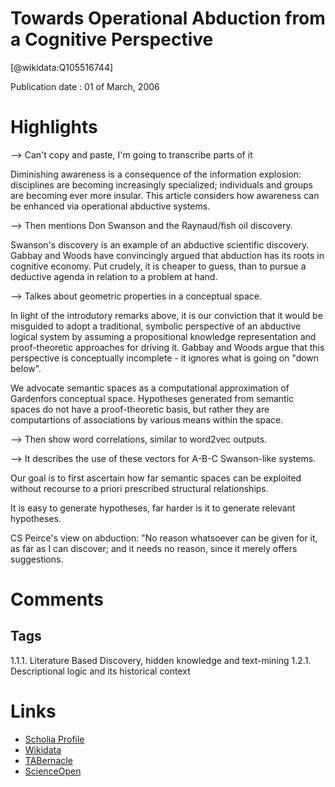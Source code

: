 
Towards Operational Abduction from a Cognitive Perspective
==========================================================
  
  [@wikidata:Q105516744]  
  
Publication date : 01 of March, 2006  

# Highlights

--> Can't copy and paste, I'm going to transcribe parts of it


Diminishing awareness is a consequence of the information explosion: disciplines are becoming increasingly specialized; individuals and groups are becoming ever more insular. This article considers how awareness can be enhanced via operational abductive systems. 

--> Then mentions Don Swanson and the Raynaud/fish oil discovery. 

Swanson's discovery is an example of an abductive scientific discovery. Gabbay and Woods have convincingly argued that abduction has its roots in cognitive economy. Put crudely, it is cheaper to guess, than to pursue a deductive agenda in relation to a problem at hand.

--> Talkes about geometric properties in a conceptual space.

In light of the introdutory remarks above, it is our conviction that it would be misguided to adopt a traditional, symbolic perspective of an abductive logical system by assuming a propositional knowledge representation and proof-theoretic approaches for driving it. Gabbay and Woods argue that this perspective is conceptually incomplete - it ignores what is going on "down below". 

We advocate semantic spaces as a computational approximation of Gardenfors conceptual space. Hypotheses generated from semantic spaces do not have a proof-theoretic basis, but rather they are computartions of associations by various means within the space.

--> Then show word correlations, similar to word2vec outputs.

--> It describes the use of these vectors for A-B-C Swanson-like systems.

Our goal is to first ascertain how far semantic spaces can be exploited without recourse to a priori prescribed structural relationships.

It is easy to generate hypotheses, far harder is it to generate relevant hypotheses.

CS Peirce's view on abduction: "No reason whatsoever can be given for it, as far as I can discover; and it needs no reason, since it merely offers suggestions.

# Comments

## Tags
1.1.1. Literature Based Discovery, hidden knowledge and text-mining
1.2.1. Descriptional logic and its historical context

# Links
  
 * [Scholia Profile](https://scholia.toolforge.org/work/Q105516744)  
 * [Wikidata](https://www.wikidata.org/wiki/Q105516744)  
 * [TABernacle](https://tabernacle.toolforge.org/?#/tab/manual/Q105516744/P921%3BP4510)  
 * [ScienceOpen](https://www.scienceopen.com/search#('v'~3_'id'~''_'isExactMatch'~true_'context'~null_'kind'~77_'order'~0_'orderLowestFirst'~false_'query'~'Towards%20Operational%20Abduction%20from%20a%20Cognitive%20Perspective'_'filters'~!*_'hideOthers'~false))  
